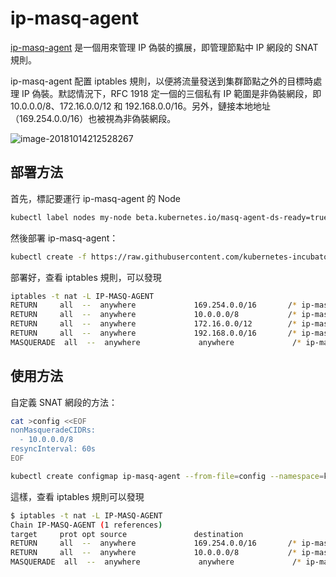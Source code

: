 # ip-masq-agent

[ip-masq-agent](https://github.com/kubernetes-incubator/ip-masq-agent) 是一個用來管理 IP 偽裝的擴展，即管理節點中 IP 網段的 SNAT 規則。

ip-masq-agent 配置 iptables 規則，以便將流量發送到集群節點之外的目標時處理 IP 偽裝。默認情況下，RFC 1918 定一個的三個私有 IP 範圍是非偽裝網段，即 10.0.0.0/8、172.16.0.0/12 和 192.168.0.0/16。另外，鏈接本地地址（169.254.0.0/16）也被視為非偽裝網段。

![image-20181014212528267](assets/image-20181014212528267.png)

## 部署方法

首先，標記要運行 ip-masq-agent 的 Node

```sh
kubectl label nodes my-node beta.kubernetes.io/masq-agent-ds-ready=true
```

然後部署 ip-masq-agent：

```sh
kubectl create -f https://raw.githubusercontent.com/kubernetes-incubator/ip-masq-agent/master/ip-masq-agent.yaml
```

部署好，查看 iptables 規則，可以發現

```sh
iptables -t nat -L IP-MASQ-AGENT
RETURN     all  --  anywhere             169.254.0.0/16       /* ip-masq-agent: cluster-local traffic should not be subject to MASQUERADE */ ADDRTYPE match dst-type !LOCAL
RETURN     all  --  anywhere             10.0.0.0/8           /* ip-masq-agent: cluster-local traffic should not be subject to MASQUERADE */ ADDRTYPE match dst-type !LOCAL
RETURN     all  --  anywhere             172.16.0.0/12        /* ip-masq-agent: cluster-local traffic should not be subject to MASQUERADE */ ADDRTYPE match dst-type !LOCAL
RETURN     all  --  anywhere             192.168.0.0/16       /* ip-masq-agent: cluster-local traffic should not be subject to MASQUERADE */ ADDRTYPE match dst-type !LOCAL
MASQUERADE  all  --  anywhere             anywhere             /* ip-masq-agent: outbound traffic should be subject to MASQUERADE (this match must come after cluster-local CIDR matches) */ ADDRTYPE match dst-type !LOCAL
```

## 使用方法

自定義 SNAT 網段的方法：

```sh
cat >config <<EOF
nonMasqueradeCIDRs:
  - 10.0.0.0/8
resyncInterval: 60s
EOF

kubectl create configmap ip-masq-agent --from-file=config --namespace=kube-system
```

這樣，查看 iptables 規則可以發現

```sh
$ iptables -t nat -L IP-MASQ-AGENT
Chain IP-MASQ-AGENT (1 references)
target     prot opt source               destination         
RETURN     all  --  anywhere             169.254.0.0/16       /* ip-masq-agent: cluster-local traffic should not be subject to MASQUERADE */ ADDRTYPE match dst-type !LOCAL
RETURN     all  --  anywhere             10.0.0.0/8           /* ip-masq-agent: cluster-local
MASQUERADE  all  --  anywhere             anywhere             /* ip-masq-agent: outbound traffic should be subject to MASQUERADE (this match must come after cluster-local CIDR matches) */ ADDRTYPE match dst-type !LOCAL
```

